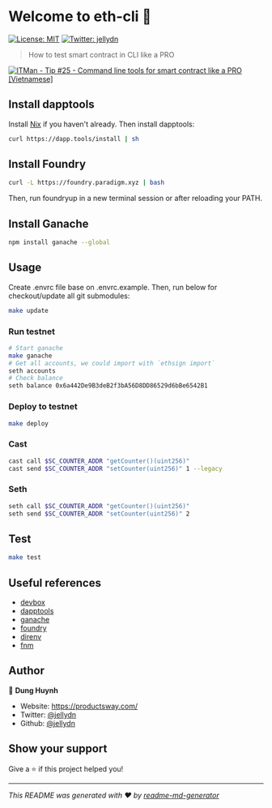 # Welcome to eth-cli 👋

[![License: MIT](https://img.shields.io/badge/License-MIT-yellow.svg)](#)
[![Twitter: jellydn](https://img.shields.io/twitter/follow/jellydn.svg?style=social)](https://twitter.com/jellydn)

> How to test smart contract in CLI like a PRO

[![ITMan - Tip #25 - Command line tools for smart contract like a PRO [Vietnamese]](https://i.ytimg.com/vi/eGJMubePnws/hqdefault.jpg)](https://www.youtube.com/watch?v=eGJMubePnws)

## Install dapptools

Install [Nix](https://nixos.org/download.html) if you haven't already. Then install dapptools:

```sh
curl https://dapp.tools/install | sh
```

## Install Foundry

```sh
curl -L https://foundry.paradigm.xyz | bash
```

Then, run foundryup in a new terminal session or after reloading your PATH.

## Install Ganache

```sh
npm install ganache --global
```

## Usage

Create .envrc file base on .envrc.example. Then, run below for checkout/update all git submodules:

```sh
make update
```

### Run testnet

```sh
# Start ganache
make ganache
# Get all accounts, we could import with `ethsign import`
seth accounts
# Check balance
seth balance 0x6a442De9B3deB2f3bA56D8DD86529d6bBe6542B1
```

### Deploy to testnet

```sh
make deploy
```

### Cast

```sh
cast call $SC_COUNTER_ADDR "getCounter()(uint256)"
cast send $SC_COUNTER_ADDR "setCounter(uint256)" 1 --legacy
```

### Seth

```sh
seth call $SC_COUNTER_ADDR "getCounter()(uint256)"
seth send $SC_COUNTER_ADDR "setCounter(uint256)" 2
```

## Test

```sh
make test
```

## Useful references

- [devbox](https://github.com/jetpack-io/devbox)
- [dapptools](https://github.com/dapphub/dapptools)
- [ganache](https://github.com/trufflesuite/ganache)
- [foundry](https://github.com/foundry-rs/foundry)
- [direnv](https://direnv.net/)
- [fnm](https://github.com/Schniz/fnm)

## Author

👤 **Dung Huynh**

- Website: https://productsway.com/
- Twitter: [@jellydn](https://twitter.com/jellydn)
- Github: [@jellydn](https://github.com/jellydn)

## Show your support

Give a ⭐️ if this project helped you!

---

_This README was generated with ❤️ by [readme-md-generator](https://github.com/kefranabg/readme-md-generator)_
